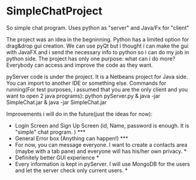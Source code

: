 # SimpleChatProject
So simple chat program. Uses python as "server" and Java/Fx for "client"

The project was an idea in the begninning. Python has a limited option for drag&drop gui creation. We can use pyQt but i thought i can make the gui with JavaFX and i send the necessary info to python so i can do my job in python side. The project has only one purpose: what can i do more?
Everybody can access and improve the code as they want.

pyServer code is under the project. It is a Netbeans project for Java side. You can import to another IDE or something else.
Commands for running(For test purposes, i assumed that you are the only client and you want to open 2 java programs):
python pyServer.py & java -jar SimpleChat.jar & java -jar SimpleChat.jar

Improvements i will do in the future(just the ideas for now):
- Login Screen and Sign Up Screen (id, Name, password is enough. It is "simple" chat program. ) ***
- General Error box (Anything can happen!) ***
- For now, you can message everyone. I want to create a contacts area (maybe with a tab pane) and everyone will has his/her own privacy. *
- Definitely better GUI experience *
- Every information is kept in pyServer. I will use MongoDB for the users and let the server check only current users. *
